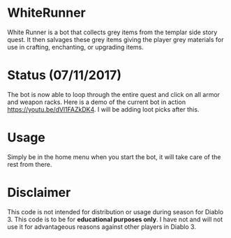 # WhiteRunner
White Runner is a bot that collects grey items from the templar side story quest. It then salvages these grey items giving the player grey materials for use in crafting, enchanting, or upgrading items.

# Status (07/11/2017)
The bot is now able to loop through the entire quest and click on all armor and weapon racks. Here is a demo of the current bot in action <https://youtu.be/dVl1FAZkDK4>. I will be adding loot picks after this.

# Usage
Simply be in the home menu when you start the bot, it will take care of the rest from there.

# Disclaimer
This code is not intended for distribution or usage during season for Diablo 3. This code is to be for **educational purposes only**. I have not and will not use it for advantageous reasons against other players in Diablo 3.
